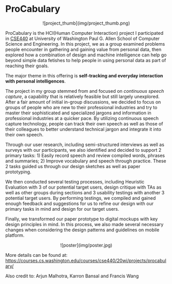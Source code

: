 # ProCabulary 
<center>
![project_thumb](img/project_thumb.png)
</center>

ProCabulary is the HCI(Human Computer Interaction) project I participated in [CSE440](https://courses.cs.washington.edu/courses/cse440/20wi/) at University of Washington Paul G. Allen School of Computer Science and Engineering. In this project, we as a group examined problems people encounter in gathering and gaining value from personal data, then explored how a combination of design and machine intelligence can help go beyond simple data fetishes to help people in using personal data as part of reaching their goals.

The major theme in this offering is **self-tracking and everyday interaction with personal intelligences**.

The project in my group stemmed from and focused on *continuous speech capture*, a capability that is relatively feasible but still largely unexplored. After a fair amount of initial in-group discussions, we decided to focus on groups of people who are new to their professional industries and try to master their sophisticated and specialized jargons and information in professional industries at a quicker pace. By utilizing continuous speech capture technology, people can track their own speech as well as those of their colleagues to better understand technical jargon and integrate it into their own speech. 

Through our user research, including semi-structured interviews as well as surveys with our participants, we also identified and decided to support 2 primary tasks: 1) Easily record speech and review compiled words, phrases and summaries; 2) Improve vocabulary and speech through practice. These 2 tasks guided us through our design sketches as well as paper prototyping. 

We then conducted several testing processes, including Heuristic Evaluation with 3 of our potential target users, design critique with TAs as well as other groups during sections and 3 usability testings with another 3 potential target users. By performing testings, we compiled and gained enough feedback and suggestions for us to refine our design with our primary tasks in mind and design for our target users.

Finally, we transformed our paper prototype to digital mockups with key design principles in mind. In this process, we also made several necessary changes when considering the design patterns and guidelines on mobile platform.

<center>
![poster](img/poster.jpg)
</center>

More details can be found at: https://courses.cs.washington.edu/courses/cse440/20wi/projects/procabulary/

Also credit to: Arjun Malhotra, Karron Bansal and Francis Wang